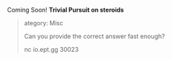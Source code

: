 Coming Soon!
**Trivial Pursuit on steroids**

> ategory: Misc
>
> Can you provide the correct answer fast enough?
> 
> nc io.ept.gg 30023
